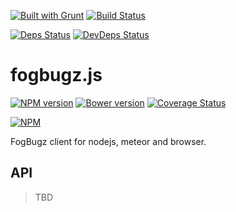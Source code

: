 [![Built with Grunt](https://cdn.gruntjs.com/builtwith.png)](http://gruntjs.com/)
[![Build Status](https://drone.io/github.com/sergeyt/fogbugz.js/status.png)](https://drone.io/github.com/sergeyt/fogbugz.js/latest)

[![Deps Status](https://david-dm.org/sergeyt/fogbugz.js.png)](https://david-dm.org/sergeyt/fogbugz.js)
[![DevDeps Status](https://david-dm.org/sergeyt/fogbugz.js/dev-status.png)](https://david-dm.org/sergeyt/fogbugz.js#info=devDependencies)

# fogbugz.js

[![NPM version](https://badge.fury.io/js/fogbugz.js.png)](http://badge.fury.io/js/fogbugz.js)
[![Bower version](https://badge.fury.io/bo/fogbugz.js.png)](http://badge.fury.io/bo/fogbugz.js)
[![Coverage Status](https://coveralls.io/repos/sergeyt/fogbugz.js/badge.png?branch=master)](https://coveralls.io/r/sergeyt/fogbugz.js?branch=master)

[![NPM](https://nodei.co/npm/fogbugz.js.png?downloads=true&stars=true)](https://nodei.co/npm/fogbugz.js/)

FogBugz client for nodejs, meteor and browser.

## API

> TBD

